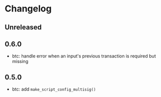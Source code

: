 # Changelog

## Unreleased

## 0.6.0
- btc: handle error when an input's previous transaction is required but missing

## 0.5.0

- btc: add `make_script_config_multisig()`
